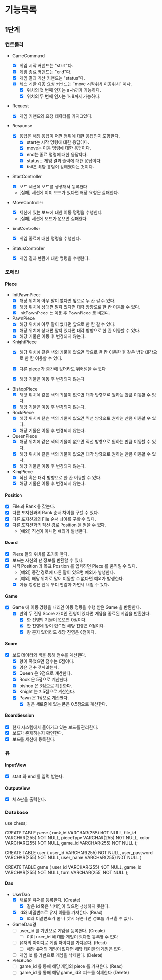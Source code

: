 # 기능목록

## 1단계

### 컨트롤러

- GameCommand
    - [x] 게임 시작 커맨드는 "start"다.
    - [x] 게임 종료 커맨드는 "end"다.
    - [x] 게임 결과 계산 커맨드는 "status"다.
    - [x] 체스 기물 이동 요청 커맨드는 "move 시작위치 이동위치" 이다.
        - [x] 위치의 첫 번째 인자는 a~h까지 가능하다.
        - [x] 위치의 두 번째 인자는 1~8까지 가능하다.

- Request
    - [x] 게임 커맨드와 요청 데이터를 가지고있다.

- Response
    - [x] 응답은 해당 응답이 어떤 행위에 대한 응답인지 포함한다.
        - [x] start는 시작 명령에 대한 응답이다.
        - [x] move는 이동 명령에 대한 응답이다.
        - [x] end는 종료 명령에 대한 응답이다.
        - [x] status는 게임 결과 출력에 대한 응답이다.
        - [x] fail은 해당 응답이 실패했다는 것이다.

- StartController
    - [x] 보드 세션에 보드를 생성해서 등록한다.
    - [실패] 세션에 이미 보드가 있다면 해당 요청은 실패한다.

- MoveController
    - [x] 세션에 있는 보드에 대한 이동 명령을 수행한다.
    - [실패] 세션에 보드가 없으면 실패한다.

- EndController
    - [x] 게임 종료에 대한 명령을 수행한다.

- StatusController
    - [x] 게임 결과 반환에 대한 명령을 수행한다.

### 도메인

#### Piece

- InitPawnPiece
    - [x] 해당 위치에 아무 말이 없다면 앞으로 두 칸 갈 수 있다.
    - [x] 해당 위치에 상대편 말이 있다면 대각 방향으로 한 칸 이동할 수 있다.
    - [x] InitPawnPiece 는 이동 후 PawnPiece 로 바뀐다.

- PawnPiece
    - [x] 해당 위치에 아무 말이 없다면 앞으로 한 칸 갈 수 있다.
    - [x] 해당 위치에 상대편 말이 있다면 대각 방향으로 한 칸 이동할 수 있다.
    - [x] 해당 기물은 이동 후 변경되지 않는다.

- KnightPiece
    - [x] 해당 위치에 같은 색의 기물이 없으면 앞으로 한 칸 이동한 후 같은 방향 대각으로 한 칸 이동할 수 있다.
    - [x] 다른 piece 가 중간에 있더라도 뛰어넘을 수 있다
    - [x] 해당 기물은 이동 후 변경되지 않는다


- BishopPiece
    - [x] 해당 위치에 같은 색의 기물이 없으면 대각 방향으로 원하는 만큼 이동할 수 있다.
    - [x] 해당 기물은 이동 후 변경되지 않는다.

- RookPiece
    - [x] 해당 위치에 같은 색의 기물이 없으면 직선 방향으로 원하는 만큼 이동할 수 있다.
    - [x] 해당 기물은 이동 후 변경되지 않는다.

- QueenPiece
    - [x] 해당 위치에 같은 색의 기물이 없으면 직선 방향으로 원하는 만큼 이동할 수 있다.
    - [x] 해당 위치에 같은 색의 기물이 없으면 대각 방향으로 원하는 만큼 이동할 수 있다.
    - [x] 해당 기물은 이동 후 변경되지 않는다.

- KingPiece
    - [x] 직선 혹은 대각 방향으로 한 칸 이동할 수 있다.
    - [x] 해당 기물은 이동 후 변경되지 않는다.

#### Position

- [x] File 과 Rank 를 갖는다.
- [x] 다른 포지션과의 Rank 순서 차이를 구할 수 있다.
- [x] 다른 포지션과의 File 순서 차이를 구할 수 있다.
- [x] 다른 포지션과의 직선 경로 Position 을 얻을 수 있다.
    - [예외] 직선이 아니면 예외가 발생한다.

#### Board

- [x] Piece 들의 위치를 초기화 한다.
- [x] 보드는 자신의 판 정보를 반환할 수 있다.
- [x] 시작 Position 과 목표 Position 를 입력하면 Piece 를 움직일 수 있다.
    - [예외] 중간 경로에 다른 말이 있으면 예외가 발생한다.
    - [예외] 해당 위치로 말이 이동할 수 없다면 예외가 발생한다.
    - [x] 이동 명령은 흰색 부터 번갈아 가면서 내릴 수 있다.

#### Game

- [x] Game 에 이동 명령을 내리면 이동 명령을 수행 받은 Game 을 반환한다.
    - [x] 만약 두 진영 Score 가 0인 진영이 있다면 게임을 종료된 게임을 반환한다.
        - [x] 한 진영의 기물이 없으면 0점이다.
        - [x] 한 진영에 왕이 없으면 해당 진영은 0점이다.
        - [x] 왕 혼자 있더라도 해당 진영은 0점이다.

#### Score

- [x] 보드 데이터와 색을 통해 점수를 계산한다.
    - [x] 왕이 죽었으면 점수는 0점이다.
    - [x] 왕은 점수 갖지않는다.
    - [x] Queen 은 9점으로 계산한다.
    - [x] Rook 은 5점으로 계산한다.
    - [x] bishop 은 3점으로 계산한다.
    - [x] Knight 는 2.5점으로 계산한다.
    - [x] Pawn 은 1점으로 계산한다.
        - [x] 같은 세로줄에 있는 폰은 0.5점으로 계산한다.

#### BoardSession

- [x] 현재 시스템에서 돌아가고 있는 보드를 관리한다.
- [x] 보드가 존재하는지 확인한다.
- [x] 보드를 세션에 등록한다.

### 뷰

#### InputView

- [x] start 와 end 를 입력 받는다.

#### OutputView

- [x] 체스판을 출력한다.

### Database

use chess;

CREATE TABLE piece (
rank_id VARCHAR(255) NOT NULL,
file_id VARCHAR(255) NOT NULL,
pieceType VARCHAR(255) NOT NULL,
color VARCHAR(255) NOT NULL,
game_id VARCHAR(255) NOT NULL
);

CREATE TABLE user (
user_id VARCHAR(255) NOT NULL,
user_password VARCHAR(255) NOT NULL,
user_name VARCHAR(255) NOT NULL
);

CREATE TABLE game (
user_id VARCHAR(255) NOT NULL,
game_id VARCHAR(255) NOT NULL,
turn VARCHAR(255) NOT NULL
);

#### Dao

- UserDao
    - [x] 새로운 유저를 등록한다. (Create)
        - [x] 같은 id 혹은 닉네임이 있으면 생성하지 못한다.
    - [x] id와 비밀번호로 유저 이름를 가져온다. (Read)
        - [x] id와 비밀번호가 둘 다 맞지 않는다면 정보를 가져올 수 없다.

- GameDao경
    - [ ] user_id 를 기반으로 게임을 등록한다. (Create)
        - [ ] 이미 user_id 에 대한 게임이 있다면 등록할 수 없다.
    - [ ] 유저의 아이디로 게임 아이디를 가져온다. (Read)
        - [ ] 해당 유저의 게임이 없다면 해당 테이블의 게임은 없다.
    - [ ] 게임 id 를 기반으로 게임을 삭제한다. (Delete)

- PieceDao
    - [ ] game_id 를 통해 해당 게임의 piece 를 가져온다. (Read)
    - [ ] game_id 를 통해 해당 game_id의 피스를 삭제한다 (Delete)

